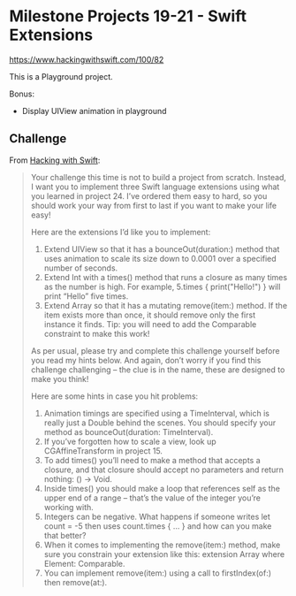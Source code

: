 # Milestone Projects 19-21 - Swift Extensions

https://www.hackingwithswift.com/100/82

This is a Playground project.

Bonus:
- Display UIView animation in playground

## Challenge

From [Hacking with Swift](https://www.hackingwithswift.com/guide/9/3/challenge):
>Your challenge this time is not to build a project from scratch. Instead, I want you to implement three Swift language extensions using what you learned in project 24. I’ve ordered them easy to hard, so you should work your way from first to last if you want to make your life easy!
>
>Here are the extensions I’d like you to implement:
>
>1. Extend UIView so that it has a bounceOut(duration:) method that uses animation to scale its size down to 0.0001 over a specified number of seconds.
>2. Extend Int with a times() method that runs a closure as many times as the number is high. For example, 5.times { print("Hello!") } will print “Hello” five times.
>3. Extend Array so that it has a mutating remove(item:) method. If the item exists more than once, it should remove only the first instance it finds. Tip: you will need to add the Comparable constraint to make this work!
>
>As per usual, please try and complete this challenge yourself before you read my hints below. And again, don’t worry if you find this challenge challenging – the clue is in the name, these are designed to make you think!
>
>Here are some hints in case you hit problems:
>
>1. Animation timings are specified using a TimeInterval, which is really just a Double behind the scenes. You should specify your method as bounceOut(duration: TimeInterval).
>2. If you’ve forgotten how to scale a view, look up CGAffineTransform in project 15.
>3. To add times() you’ll need to make a method that accepts a closure, and that closure should accept no parameters and return nothing: () -> Void.
>4. Inside times() you should make a loop that references self as the upper end of a range – that’s the value of the integer you’re working with.
>5. Integers can be negative. What happens if someone writes let count = -5 then uses count.times { … } and how can you make that better?
>6. When it comes to implementing the remove(item:) method, make sure you constrain your extension like this: extension Array where Element: Comparable.
>7. You can implement remove(item:) using a call to firstIndex(of:) then remove(at:).
